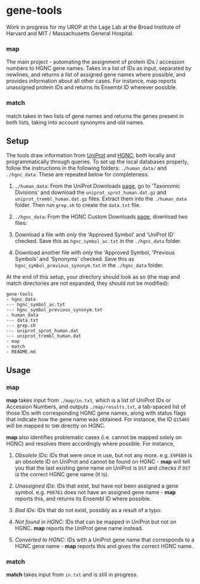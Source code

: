 # gene-tools

Work in progress for my UROP at the Lage Lab at the Broad Institute of Harvard and MIT / Massachusetts General Hospital.

### map

The main project - automating the assignment of protein IDs / accession numbers to HGNC gene names. Takes in a list of IDs as input, separated by newlines, and returns a list of assigned gene names where possible, and provides information about all other cases. For instance, map reports unassigned protein IDs and returns its Ensembl ID wherever possible.

### match

match takes in two lists of gene names and returns the genes present in both lists, taking into account synonyms and old names. 

## Setup

The tools draw information from [UniProt](http://www.uniprot.org) and [HGNC](http://www.genenames.org), both locally and programmatically through queries. To set up the local databases properly, follow the instructions in the following folders: `./human_data/` and `./hgnc_data`. These are repeated below for completeness.

1. `./human_data`: From the UniProt Downloads [page](http://www.uniprot.org/downloads), go to 'Taxonomic Divisions' and download the `uniprot_sprot_human.dat.gz` and `uniprot_trembl_human.dat.gz` files. Extract them into the `./human_data` folder. Then run `grep.sh` to create the `data.txt` file.

2. `./hgnc_data`: From the HGNC Custom Downloads [page](http://www.genenames.org/cgi-bin/download), download two files:
  1. Download a file with _only_ the 'Approved Symbol' and 'UniProt ID' checked. Save this as `hgnc_symbol_ac.txt` in the `./hgnc_data` folder.
  2. Download another file with _only_ the 'Approved Symbol, 'Previous Symbols' and 'Synonyms' checked. Save this as `hgnc_symbol_previous_synonym.txt` in the `./hgnc_data` folder.
  
At the end of this setup, your directory should look as so (the map and match directories are not expanded, they should not be modified):

```
gene-tools
- hgnc_data
--- hgnc_symbol_ac.txt
--- hgnc_symbol_previous_synonym.txt
- human_data
--- data.txt
--- grep.sh
--- uniprot_sprot_human.dat
--- uniprot_trembl_human.dat
- map
- match
- README.md
```

## Usage

### map

__map__ takes input from `./map/in.txt`, which is a list of UniProt IDs or Accession Numbers, and outputs `./map/results.txt`, a tab-spaced list of those IDs with corresponding HGNC gene names, along with status flags that indicate how the gene name was obtained. For instance, the ID `Q15465` will be mapped to `SHH` directly on HGNC. 

__map__ also identifies problematic cases (i.e. cannot be mapped solely on HGNC) and resolves them accordingly where possible. For instance, 

1. _Obsolete IDs_: IDs that were once in use, but not any more. e.g. `E9PEB9` is an obsolete ID on UniProt and cannot be found on HGNC - __map__ will tell you that the last existing gene name on UniProt is `DST` and checks if `DST` is the correct HGNC gene name (it is). 

2. _Unassigned IDs_: IDs that exist, but have not been assigned a gene symbol. e.g. `P00761` does not have an assigned gene name - __map__ reports this, and returns its Ensembl ID where possible.

3. _Bad IDs_: IDs that do not exist, possibly as a result of a typo.

4. _Not found in HGNC_: IDs that can be mapped in UniProt but not on HGNC. __map__ reports the UniProt gene name instead.

5. _Converted to HGNC_: IDs with a UniProt gene name that corresponds to a HGNC gene name - __map__ reports this and gives the correct HGNC name.

### match

__match__ takes input from `in.txt` and is still in progress.